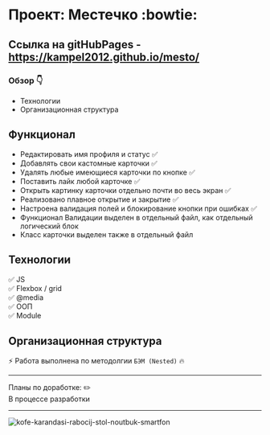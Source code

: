# Проект: Местечко :bowtie:

## Ссылка на gitHubPages - https://kampel2012.github.io/mesto/

### Обзор :point_down:

- Технологии
- Организационная структура

## **Функционал**

- Редактировать имя профиля и статус :white_check_mark:
- Добавлять свои кастомные карточки :white_check_mark:
- Удалять любые имеющиеся карточки по кнопке :white_check_mark:
- Поставить лайк любой карточке :white_check_mark:
- Открыть картинку карточки отдельно почти во весь экран :white_check_mark:
- Реализовано плавное открытие и закрытие :white_check_mark:
- Настроена валидация полей и блокирование кнопки при ошибках :white_check_mark:
- Функционал Валидации выделен в отдельный файл, как отдельный логический блок
- Класс карточки выделен также в отдельный файл

## **Технологии**

:white_check_mark: JS
<br>
:white_check_mark: Flexbox / grid
<br>
:white_check_mark: @media
<br>
:white_check_mark: ООП
<br>
:white_check_mark: Module
<br>

## **Организационная структура**

:zap: Работа выполнена по методолгии `БЭМ (Nested)` :fire:

---

Планы по доработке: :pencil2:
<br>
В процессе разработки

---

![kofe-karandasi-rabocij-stol-noutbuk-smartfon](https://user-images.githubusercontent.com/117913798/211205363-3b37f67e-40fd-4b22-be5c-4d72cad08a17.jpg)
